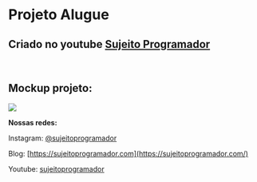 # Projeto Alugue
## Criado no youtube [Sujeito Programador](https://youtu.be/cYz4bVvfPVk)

<br>

## Mockup projeto:
![](https://i.ibb.co/1L91SJv/mockup.png)

**Nossas redes:**

Instagram: [@sujeitoprogramador](https://www.instagram.com/sujeitoprogramador/)

Blog: [https://sujeitoprogramador.com](https://sujeitoprogramador.com/)

Youtube: [sujeitoprogramador](https://www.youtube.com/c/Sujeitoprogramador/)
